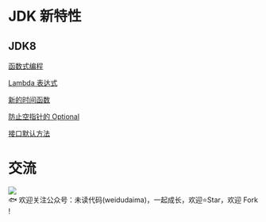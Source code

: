# JDK 新特性
## JDK8  
[函数式编程](https://github.com/niumoo/jdk-feature/blob/master/src/main/java/net/codingme/feature/jdk8/Jdk8Function.java)

[Lambda 表达式](https://github.com/niumoo/jdk-feature/blob/master/src/main/java/net/codingme/feature/jdk8/Jdk8Lambda.java)

[新的时间函数](https://github.com/niumoo/jdk-feature/blob/master/src/main/java/net/codingme/feature/jdk8/Jdk8LocalDateTime.java)

[防止空指针的 Optional](https://github.com/niumoo/jdk-feature/blob/master/src/main/java/net/codingme/feature/jdk8/Jdk8Optional.java)

[接口默认方法](https://github.com/niumoo/jdk-feature/blob/master/src/main/java/net/codingme/feature/jdk8/Jdk8Interface.java)



# 交流
![](https://user-gold-cdn.xitu.io/2019/10/25/16e00bef676251ce?imageView2/0/w/1280/h/960/format/webp/ignore-error/1)  
🐟 欢迎关注公众号：未读代码(weidudaima)，一起成长，欢迎⭐Star️，欢迎 Fork !